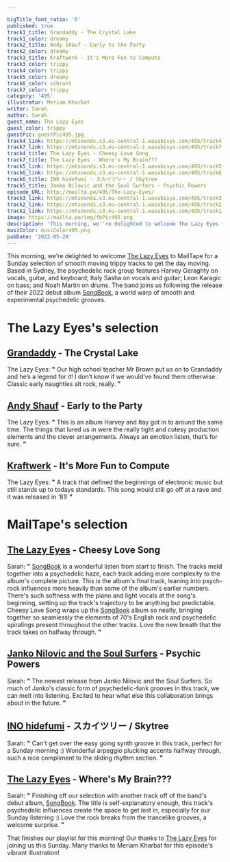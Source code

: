 ```yaml
---

bigTitle_font_ratio: '6'
published: true
track1_title: Grandaddy - The Crystal Lake
track1_color: dreamy
track2_title: Andy Shauf - Early to the Party
track2_color: dreamy
track3_title: Kraftwerk - It's More Fun to Compute
track3_color: trippy
track4_color: trippy
track5_color: dreamy
track6_color: vibrant
track7_color: trippy
category: '495'
illustrator: Meriam Kharbat
writer: Sarah
author: Sarah
guest_name: The Lazy Eyes
guest_color: trippy
guestPic: guestPic495.jpg
track4_link: https://mtsounds.s3.eu-central-1.wasabisys.com/495/track4.mp3
track7_link: https://mtsounds.s3.eu-central-1.wasabisys.com/495/track7.mp3
track4_title: The Lazy Eyes - Cheesy Love Song
track7_title: The Lazy Eyes - Where's My Brain???
track5_link: https://mtsounds.s3.eu-central-1.wasabisys.com/495/track5.mp3
track6_link: https://mtsounds.s3.eu-central-1.wasabisys.com/495/track6.mp3
track6_title: INO hidefumi - スカイツリー / Skytree
track5_title: Janko Nilovic and the Soul Surfers - Psychic Powers
episode_URL: http://mailta.pe/495/The-Lazy-Eyes/
track3_link: https://mtsounds.s3.eu-central-1.wasabisys.com/495/track3.mp3
track2_link: https://mtsounds.s3.eu-central-1.wasabisys.com/495/track2.mp3
track1_link: https://mtsounds.s3.eu-central-1.wasabisys.com/495/track1.mp3
image: https://mailta.pe/img/fbPic495.png
description: 'This morning, we''re delighted to welcome The Lazy Eyes to MailTape for a Sunday selection of smooth moving tracks. Based in Sydney, the psychedelic rock group features Harvey Geraghty on vocals, guitar, and keyboard; Italy Sasha on vocals and guitar; Leon Karagic on bass; and Noah Martin on drums. The band joins us following the release of their 2022 debut album SongBook, a world warp of smooth and experimental psychedelic grooves. '
musiColor: musiColor495.png
pubDate: '2022-05-29'
---
```

This morning, we're delighted to welcome [The Lazy Eyes](https://thelazyeyes.com/) to MailTape for a Sunday selection of smooth moving trippy tracks to get the day moving. Based in Sydney, the psychedelic rock group features Harvey Geraghty on vocals, guitar, and keyboard; Italy Sasha on vocals and guitar; Leon Karagic on bass; and Noah Martin on drums. The band joins us following the release of their 2022 debut album [SongBook](https://thelazyeyes.bandcamp.com/album/songbook), a world warp of smooth and experimental psychedelic grooves.


# The Lazy Eyes's selection

## [Grandaddy](http://www.grandaddymusic.com/) - The Crystal Lake
The Lazy Eyes: **"** Our high school teacher Mr Brown put us on to Grandaddy and he’s a legend for it! I don’t know if we would’ve found them otherwise. Classic early naughties alt rock, really. **"** 

## [Andy Shauf](https://andyshauf.com/) - Early to the Party
The Lazy Eyes: **"** This is an album Harvey and Itay got in to around the same time. The things that lured us in were the really tight and cutesy production elements and the clever arrangements. Always an emotion listen, that’s for sure. **"** 

## [Kraftwerk](https://kraftwerk.com/) - It's More Fun to Compute
The Lazy Eyes: **"** A track that defined the beginnings of electronic music but still stands up to todays standards. This song would still go off at a rave and it was released in ‘81! **"** 

# MailTape's selection

## [The Lazy Eyes](https://thelazyeyes.bandcamp.com/) - Cheesy Love Song
Sarah: **"** [SongBook](https://thelazyeyes.bandcamp.com/album/songbook) is a wonderful listen from start to finish. The tracks meld together into a psychedelic haze, each track adding more complexity to the album's complete picture. This is the album's final track, leaning into psych-rock influences more heavily than some of the album's earlier numbers. There's such softness with the piano and light vocals at the song's beginning, setting up the track's trajectory to be anything but predictable. Cheesy Love Song wraps up the [SongBook](https://thelazyeyes.bandcamp.com/album/songbook) album so neatly, bringing together so seamlessly the elements of 70's English rock and psychedelic spiralings present throughout the other tracks. Love the new breath that the track takes on halfway through. **"**   

## [Janko Nilovic and the Soul Surfers](https://brocrecordz.bandcamp.com/track/psychic-powers) - Psychic Powers
Sarah: **"** The newest release from Janko Nilovic and the Soul Surfers. So much of Janko's classic form of psychedelic-funk grooves in this track, we can melt into listening. Excited to hear what else this collaboration brings about in the future. **"** 

## [INO hidefumi](https://inohidefumi.bandcamp.com/) - スカイツリー / Skytree
Sarah: **"** Can't get over the easy going synth groove in this track, perfect for a Sunday morning :) Wonderful arpeggio plucking accents halfway through, such a nice compliment to the sliding rhythm section. **"** 

## [The Lazy Eyes](https://thelazyeyes.bandcamp.com/) - Where's My Brain???
Sarah: **"** Finishing off our selection with another track off of the band's debut album, [SongBook](https://thelazyeyes.bandcamp.com/album/songbook). The title is self-explanatory enough, this track's psychedelic influences create the space to get lost in, especially for our Sunday listening :) Love the rock breaks from the trancelike grooves, a welcome surprise. **"** 

That finishes our playlist  for this morning! Our thanks to [The Lazy Eyes](https://thelazyeyes.bandcamp.com/) for joining us this Sunday. Many thanks to Meriam Kharbat for this episode's vibrant illustration!
